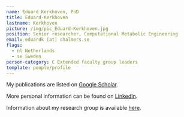 ```yaml
---
name: Eduard Kerkhoven, PhD
title: Eduard-Kerkhoven
lastname: Kerkhoven
picture: /img/pic_Eduard-Kerkhoven.jpg
position: Senior researcher, Computational Metabolic Engineering
email: eduardk [at] chalmers.se
flags:
  - nl Netherlands
  - se Sweden
person-category: C Extended faculty group leaders
template: people/profile
---
```

My publications are listed on [Google Scholar](https://scholar.google.com/citations?hl=sv&user=rqNuEj4AAAAJ).  

More personal information can be found on [LinkedIn](https://www.linkedin.com/in/eduard-kerkhoven-b697544a/).  

Information about my research group is available [here](/labs/kerkhoven-lab/).  

